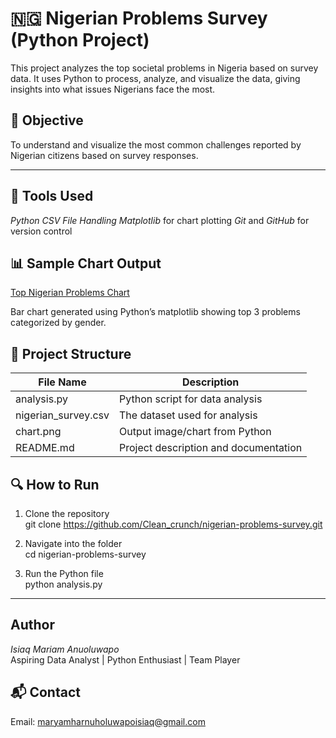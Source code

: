 # 🇳🇬 Nigerian Problems Survey (Python Project)

This project analyzes the top societal problems in Nigeria based on survey data. It uses Python to process, analyze, and visualize the data, giving insights into what issues Nigerians face the most.



## 📌 Objective

To understand and visualize the most common challenges reported by Nigerian citizens based on survey responses.

---

## 🧰 Tools Used
*Python*
*CSV File Handling*
*Matplotlib* for chart plotting
*Git* and *GitHub* for version control


## 📊 Sample Chart Output

[Top Nigerian Problems Chart](sample_chart.png)

Bar chart generated using Python’s matplotlib showing top 3 problems categorized by gender.



## 📁 Project Structure

| File Name         | Description                                 |
|------------------|---------------------------------------------|
| analysis.py     | Python script for data analysis             |
| nigerian_survey.csv | The dataset used for analysis          |
| chart.png       | Output image/chart from Python              |
| README.md       | Project description and documentation       |



## 🔍 How to Run

1. Clone the repository  
   git clone https://github.com/Clean_crunch/nigerian-problems-survey.git

2. Navigate into the folder  
   cd nigerian-problems-survey

3. Run the Python file  
   python analysis.py

---

## Author

*Isiaq Mariam Anuoluwapo*  
Aspiring Data Analyst | Python Enthusiast | Team Player



## 📬 Contact
Email: maryamharnuholuwapoisiaq@gmail.com

